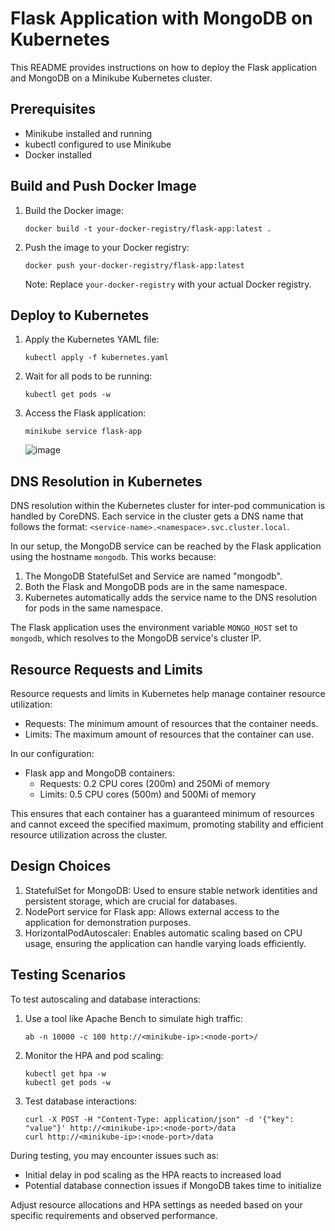 # Flask Application with MongoDB on Kubernetes

This README provides instructions on how to deploy the Flask application and MongoDB on a Minikube Kubernetes cluster.

## Prerequisites

- Minikube installed and running
- kubectl configured to use Minikube
- Docker installed

## Build and Push Docker Image

1. Build the Docker image:
   ```
   docker build -t your-docker-registry/flask-app:latest .
   ```

2. Push the image to your Docker registry:
   ```
   docker push your-docker-registry/flask-app:latest
   ```

   Note: Replace `your-docker-registry` with your actual Docker registry.

## Deploy to Kubernetes

1. Apply the Kubernetes YAML file:
   ```
   kubectl apply -f kubernetes.yaml
   ```

2. Wait for all pods to be running:
   ```
   kubectl get pods -w
   ```

3. Access the Flask application:
   ```
   minikube service flask-app
   ```
   ![image](https://github.com/user-attachments/assets/7e4add01-3f93-4375-940a-6ab5b213b0ba)


## DNS Resolution in Kubernetes

DNS resolution within the Kubernetes cluster for inter-pod communication is handled by CoreDNS. Each service in the cluster gets a DNS name that follows the format: `<service-name>.<namespace>.svc.cluster.local`.

In our setup, the MongoDB service can be reached by the Flask application using the hostname `mongodb`. This works because:

1. The MongoDB StatefulSet and Service are named "mongodb".
2. Both the Flask and MongoDB pods are in the same namespace.
3. Kubernetes automatically adds the service name to the DNS resolution for pods in the same namespace.

The Flask application uses the environment variable `MONGO_HOST` set to `mongodb`, which resolves to the MongoDB service's cluster IP.

## Resource Requests and Limits

Resource requests and limits in Kubernetes help manage container resource utilization:

- Requests: The minimum amount of resources that the container needs.
- Limits: The maximum amount of resources that the container can use.

In our configuration:

- Flask app and MongoDB containers:
  - Requests: 0.2 CPU cores (200m) and 250Mi of memory
  - Limits: 0.5 CPU cores (500m) and 500Mi of memory

This ensures that each container has a guaranteed minimum of resources and cannot exceed the specified maximum, promoting stability and efficient resource utilization across the cluster.

## Design Choices

1. StatefulSet for MongoDB: Used to ensure stable network identities and persistent storage, which are crucial for databases.
2. NodePort service for Flask app: Allows external access to the application for demonstration purposes.
3. HorizontalPodAutoscaler: Enables automatic scaling based on CPU usage, ensuring the application can handle varying loads efficiently.

## Testing Scenarios

To test autoscaling and database interactions:

1. Use a tool like Apache Bench to simulate high traffic:
   ```
   ab -n 10000 -c 100 http://<minikube-ip>:<node-port>/
   ```

2. Monitor the HPA and pod scaling:
   ```
   kubectl get hpa -w
   kubectl get pods -w
   ```

3. Test database interactions:
   ```
   curl -X POST -H "Content-Type: application/json" -d '{"key": "value"}' http://<minikube-ip>:<node-port>/data
   curl http://<minikube-ip>:<node-port>/data
   ```

During testing, you may encounter issues such as:
- Initial delay in pod scaling as the HPA reacts to increased load
- Potential database connection issues if MongoDB takes time to initialize

Adjust resource allocations and HPA settings as needed based on your specific requirements and observed performance.
